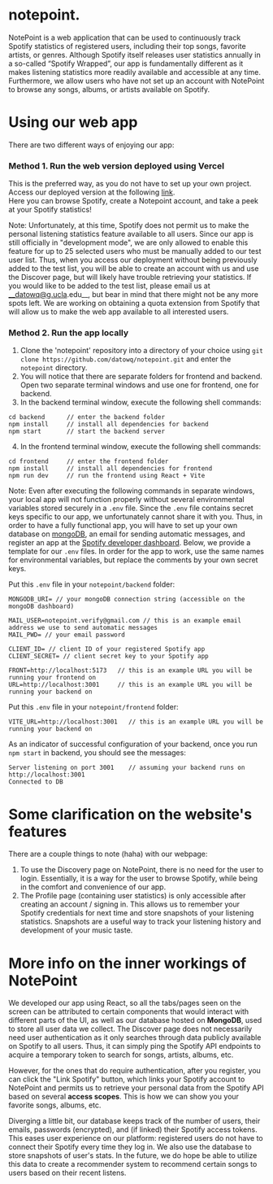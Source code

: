 # notepoint.

NotePoint is a web application that can be used to continuously track Spotify statistics of registered users, including their top songs, favorite artists, or genres. Although Spotify itself releases user statistics annually in a so-called “Spotify Wrapped”, our app is fundamentally different as it makes listening statistics more readily available and accessible at any time. Furthermore, we allow users who have not set up an account with NotePoint to browse any songs, albums, or artists available on Spotify.

# Using our web app
There are two different ways of enjoying our app:
### Method 1. Run the web version deployed using Vercel
This is the preferred way, as you do not have to set up your own project.
Access our deployed version at the following [link](https://notepoint.vercel.app/).  
Here you can browse Spotify, create a Notepoint account, and take a peek at your Spotify statistics!

Note:
Unfortunately, at this time, Spotify does not permit us to make the personal listening statistics feature available to all users. Since our app is still officially in "development mode", we are only allowed to enable this feature for up to 25 selected users who must be manually added to our test user list. Thus, when you access our deployment without being previously added to the test list, you will be able to create an account with us and use the Discover page, but will likely have trouble retrieving your statistics. If you would like to be added to the test list, please email us at __datowq@g.ucla.edu__, but bear in mind that there might not be any more spots left. We are working on obtaining a quota extension from Spotify that will allow us to make the web app available to all interested users.
   
### Method 2. Run the app locally
1) Clone the 'notepoint' repository into a directory of your choice using ```git clone https://github.com/datowq/notepoint.git``` and enter the ```notepoint``` directory.
2) You will notice that there are separate folders for frontend and backend. Open two separate terminal windows and use one for frontend, one for backend.
3) In the backend terminal window, execute the following shell commands:

```
cd backend      // enter the backend folder
npm install     // install all dependencies for backend
npm start       // start the backend server
```

4) In the frontend terminal window, execute the following shell commands:

```
cd frontend     // enter the frontend folder
npm install     // install all dependencies for frontend
npm run dev     // run the frontend using React + Vite
```

Note: Even after executing the following commands in separate windows, your local app will not function properly without several environmental variables stored securely in a ```.env``` file. Since the ```.env``` file contains secret keys specific to our app, we unfortunately cannot share it with you. Thus, in order to have a fully functional app, you will have to set up your own database on [mongoDB](https://www.mongodb.com), an email for sending automatic messages, and register an app at the [Spotify developer dashboard](https://developer.spotify.com/dashboard). Below, we provide a template for our ```.env``` files. In order for the app to work, use the same names for environmental variables, but replace the comments by your own secret keys.

Put this ```.env``` file in your ```notepoint/backend``` folder:

```
MONGODB_URI= // your mongoDB connection string (accessible on the mongoDB dashboard)

MAIL_USER=notepoint.verify@gmail.com // this is an example email address we use to send automatic messages
MAIL_PWD= // your email password

CLIENT_ID= // client ID of your registered Spotify app
CLIENT_SECRET= // client secret key to your Spotify app

FRONT=http://localhost:5173   // this is an example URL you will be running your frontend on
URL=http://localhost:3001     // this is an example URL you will be running your backend on
```
Put this ```.env``` file in your ```notepoint/frontend``` folder:

```
VITE_URL=http://localhost:3001   // this is an example URL you will be running your backend on
```
As an indicator of successful configuration of your backend, once you run ```npm start``` in backend, you should see the messages:
```
Server listening on port 3001    // assuming your backend runs on http://localhost:3001
Connected to DB
```
     
# Some clarification on the website's features
There are a couple things to note (haha) with our webpage:
  1. To use the Discovery page on NotePoint, there is no need for the user to login. Essentially, it is a way for the user to browse Spotify, while being in the comfort and convenience of our app.
  2. The Profile page (containing user statistics) is only accessible after creating an account / signing in. This allows us to remember your Spotify credentials for next time and store snapshots of your listening statistics. Snapshots are a useful way to track your listening history and development of your music taste.

# More info on the inner workings of NotePoint
We developed our app using React, so all the tabs/pages seen on the screen can be attributed to certain components that would interact with different parts of the UI, as well as our database hosted on __MongoDB__, used to store all user data we collect. The Discover page does not necessarily need user authentication as it only searches through data publicly available on Spotify to all users. Thus, it can simply ping the Spotify API endpoints to acquire a temporary token to search for songs, artists, albums, etc.

However, for the ones that do require authentication, after you register, you can click the "Link Spotify" button, which links your Spotify account to NotePoint and permits us to retrieve your personal data from the Spotify API based on several **access scopes**. This is how we can show you your favorite songs, albums, etc.

Diverging a little bit, our database keeps track of the number of users, their emails, passwords (encrypted), and (if linked) their Spotify access tokens.  This eases user experience on our platform: registered users do not have to connect their Spotify every time they log in. We also use the database to store snapshots of user's stats. In the future, we do hope be able to utilize this data to create a recommender system to recommend certain songs to users based on their recent listens.
